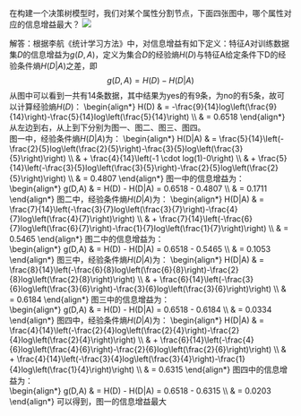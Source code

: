 在构建一个决策树模型时，我们对某个属性分割节点，下面四张图中，哪个属性对应的信息增益最大？
![](https://i.imgur.com/63M5WVD.png)

解答：根据李航《统计学习方法》中，对信息增益有如下定义：特征$A$对训练数据集$D$的信息增益为$g(D,A)$，定义为集合$D$的经验熵$H(D)$与特征A给定条件下D的经验条件熵$H(D|A)$之差，即
$$g(D,A) = H(D) - H(D|A)$$
从图中可以看到一共有14条数据，其中结果为yes的有9条，为no的有5条，故可以计算经验熵$H(D)$：
\begin{align*}
H(D) & = -\frac{9}{14}log\left(\frac{9}{14}\right)-\frac{5}{14}log\left(\frac{5}{14}\right) \\\\
 & = 0.6518
\end{align*}
从左边到右，从上到下分别为图一、图二、图三、图四。  
图一中，经验条件熵$H(D|A)$为：
\begin{align*}
H(D|A) & = \frac{5}{14}\left(-\frac{2}{5}log\left(\frac{2}{5}\right)-\frac{3}{5}log\left(\frac{3}{5}\right)\right) \\\\
 & + \frac{4}{14}\left(-1 \cdot log(1)-0\right) \\\\
 & + \frac{5}{14}\left(-\frac{3}{5}log\left(\frac{3}{5}\right)-\frac{2}{5}log\left(\frac{2}{5}\right)\right) \\\\
 & = 0.4807
\end{align*}
图一中的信息增益为：  
\begin{align*}
g(D,A) & = H(D) - H(D|A) = 0.6518 - 0.4807 \\\\
 & = 0.1711
\end{align*}
图二中，经验条件熵$H(D|A)$为：
\begin{align*}
H(D|A) & = \frac{7}{14}\left(-\frac{3}{7}log\left(\frac{3}{7}\right)-\frac{4}{7}log\left(\frac{4}{7}\right)\right) \\\\
 & + \frac{7}{14}\left(-\frac{6}{7}log\left(\frac{6}{7}\right)-\frac{1}{7}log\left(\frac{1}{7}\right)\right) \\\\
 & = 0.5465
\end{align*}
图二中的信息增益为：  
\begin{align*}
g(D,A) & = H(D) - H(D|A) = 0.6518 - 0.5465 \\\\
 & = 0.1053
\end{align*}
图三中，经验条件熵$H(D|A)$为：
\begin{align*}
H(D|A) & = \frac{8}{14}\left(-\frac{6}{8}log\left(\frac{6}{8}\right)-\frac{2}{8}log\left(\frac{2}{8}\right)\right) \\\\
 & + \frac{6}{14}\left(-\frac{3}{6}log\left(\frac{3}{6}\right)-\frac{3}{6}log\left(\frac{3}{6}\right)\right) \\\\
 & = 0.6184
\end{align*}
图三中的信息增益为：  
\begin{align*}
g(D,A) & = H(D) - H(D|A) = 0.6518 - 0.6184 \\\\
 & = 0.0334
\end{align*}
图四中，经验条件熵$H(D|A)$为：
\begin{align*}
H(D|A) & = \frac{4}{14}\left(-\frac{2}{4}log\left(\frac{2}{4}\right)-\frac{2}{4}log\left(\frac{2}{4}\right)\right) \\\\
 & + \frac{6}{14}\left(-\frac{4}{6}log\left(\frac{4}{6}\right)-\frac{2}{6}log\left(\frac{2}{6}\right)\right) \\\\
 & + \frac{4}{14}\left(-\frac{3}{4}log\left(\frac{3}{4}\right)-\frac{1}{4}log\left(\frac{1}{4}\right)\right) \\\\
 & = 0.6315
\end{align*}
图四中的信息增益为：  
\begin{align*}
g(D,A) & = H(D) - H(D|A) = 0.6518 - 0.6315 \\\\
 & = 0.0203
\end{align*}
可以得到，图一的信息增益最大